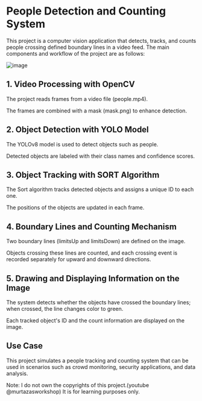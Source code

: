 # People Detection and Counting System

This project is a computer vision application that detects, tracks, and counts people crossing defined boundary lines in a video feed. The main components and workflow of the project are as follows:

![image](https://github.com/user-attachments/assets/5d7ac9fa-1e83-4ce6-a075-6582f1e98ee3)


## 1. Video Processing with OpenCV
The project reads frames from a video file (people.mp4).

The frames are combined with a mask (mask.png) to enhance detection.
## 2. Object Detection with YOLO Model
The YOLOv8 model is used to detect objects such as people.

Detected objects are labeled with their class names and confidence scores.
## 3. Object Tracking with SORT Algorithm
The Sort algorithm tracks detected objects and assigns a unique ID to each one.

The positions of the objects are updated in each frame.
## 4. Boundary Lines and Counting Mechanism
Two boundary lines (limitsUp and limitsDown) are defined on the image.

Objects crossing these lines are counted, and each crossing event is recorded separately for upward and downward directions.
## 5. Drawing and Displaying Information on the Image
The system detects whether the objects have crossed the boundary lines; when crossed, the line changes color to green.

Each tracked object's ID and the count information are displayed on the image.
## Use Case
This project simulates a people tracking and counting system that can be used in scenarios such as crowd monitoring, security applications, and data analysis.

Note: I do not own the copyrights of this project.(youtube @murtazasworkshop) It is for learning purposes only.
